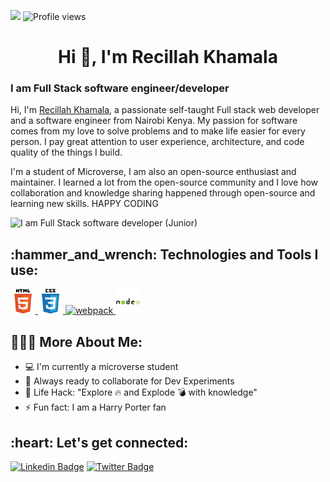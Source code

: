 ![](https://img.shields.io/badge/Microverse-blueviolet)
![Profile views](https://gpvc.arturio.dev/Rn486) 

<h1 align="center">Hi 👋, I'm Recillah Khamala</h1>

### I am Full Stack software engineer/developer
Hi, I'm [Recillah Khamala](https://recillahk.me/), a passionate self-taught Full stack web developer and a software engineer from Nairobi Kenya. My passion for software comes from my love to solve problems and to make life easier for every person. I pay great attention to user experience, architecture, and code quality of the things I build.

I'm a student of Microverse, I am also an open-source enthusiast and maintainer. I learned a lot from the open-source community and I love how collaboration and knowledge sharing happened through open-source and learning new skills. HAPPY CODING 


![I am Full Stack software developer (Junior)](https://media.giphy.com/media/SWoSkN6DxTszqIKEqv/giphy.gif)

</h2> 
<h2 align="left">:hammer_and_wrench: Technologies and Tools I use:</h2>
<p align="left">
    <a href="https://www.w3.org/html/" target="_blank"> <img src="https://raw.githubusercontent.com/devicons/devicon/master/icons/html5/html5-original-wordmark.svg" alt="html5" width="40" height="40"/> </a>
    <a href="https://www.w3schools.com/css/" target="_blank"> <img src="https://raw.githubusercontent.com/devicons/devicon/master/icons/css3/css3-original-wordmark.svg" alt="css3" width="40" height="40"/> </a>
<a href="https://webpack.js.org/" target="_blank"> <img src="https://www.vectorlogo.zone/logos/js_webpack/js_webpack-icon.svg" alt="webpack" width="40" height="40"/> </a>
    <a href="https://nodejs.org" target="_blank"> <img src="https://raw.githubusercontent.com/devicons/devicon/master/icons/nodejs/nodejs-original-wordmark.svg" alt="nodejs" width="40" height="40"/> </a>
</p>

<h2 align="left">👨🏻‍💻 More About Me:</h2>

- :computer: I'm currently a microverse student
- :rocket: Always ready to collaborate for Dev Experiments
- :dart: Life Hack: "Explore :fire: and Explode :bomb: with knowledge"
- :zap: Fun fact: I am a Harry Porter fan<br>

<h2 align="left">:heart: Let's get connected:</h2>

[![Linkedin Badge](https://img.shields.io/badge/-recillahk-blue?style=flat-square&logo=Linkedin&logoColor=white&link=https://www.linkedin.com/in/recillah-khamala-071151b7/)](https://www.linkedin.com/in/recillah-khamala-071151b7) [![Twitter Badge](https://img.shields.io/badge/-@recillahk-1ca0f1?style=flat-square&labelColor=1ca0f1&logo=twitter&logoColor=white&link=https://twitter.com/recillahk)](https://twitter.com/recillahk)


